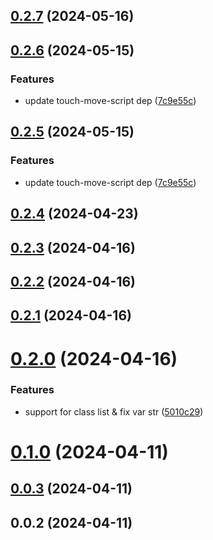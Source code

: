 ## [0.2.7](https://github.com/PengBoUESTC/vite-plugin-els-movable/compare/v0.2.6...v0.2.7) (2024-05-16)



## [0.2.6](https://github.com/PengBoUESTC/vite-plugin-els-movable/compare/v0.2.4...v0.2.6) (2024-05-15)


### Features

* update touch-move-script dep ([7c9e55c](https://github.com/PengBoUESTC/vite-plugin-els-movable/commit/7c9e55cfa6ecf34bf27578ee457762480c325efa))



## [0.2.5](https://github.com/PengBoUESTC/vite-plugin-els-movable/compare/v0.2.4...v0.2.5) (2024-05-15)


### Features

* update touch-move-script dep ([7c9e55c](https://github.com/PengBoUESTC/vite-plugin-els-movable/commit/7c9e55cfa6ecf34bf27578ee457762480c325efa))



## [0.2.4](https://github.com/PengBoUESTC/vite-plugin-els-movable/compare/v0.2.3...v0.2.4) (2024-04-23)



## [0.2.3](https://github.com/PengBoUESTC/vite-plugin-els-movable/compare/v0.2.2...v0.2.3) (2024-04-16)



## [0.2.2](https://github.com/PengBoUESTC/vite-plugin-els-movable/compare/v0.2.1...v0.2.2) (2024-04-16)



## [0.2.1](https://github.com/PengBoUESTC/vite-plugin-els-movable/compare/v0.2.0...v0.2.1) (2024-04-16)



# [0.2.0](https://github.com/PengBoUESTC/vite-plugin-els-movable/compare/v0.1.0...v0.2.0) (2024-04-16)


### Features

* support for class list & fix var str ([5010c29](https://github.com/PengBoUESTC/vite-plugin-els-movable/commit/5010c29f749e591a80bc3bfeb76d61f9512390cf))



# [0.1.0](https://github.com/PengBoUESTC/vite-plugin-els-movable/compare/v0.0.3...v0.1.0) (2024-04-11)



## [0.0.3](https://github.com/PengBoUESTC/vite-plugin-els-movable/compare/v0.0.2...v0.0.3) (2024-04-11)



## 0.0.2 (2024-04-11)



